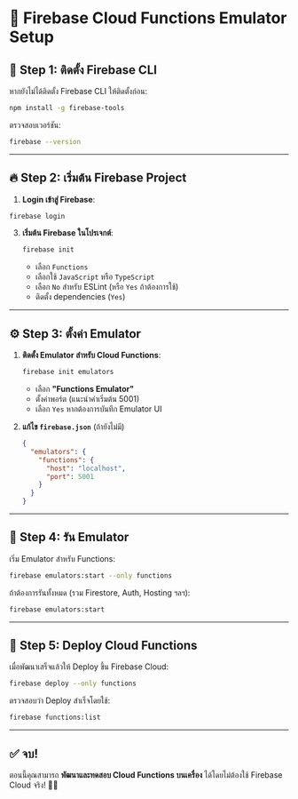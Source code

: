 # 🚀 Firebase Cloud Functions Emulator Setup

## 📖 **Step 1: ติดตั้ง Firebase CLI**
หากยังไม่ได้ติดตั้ง Firebase CLI ให้ติดตั้งก่อน:
```bash
npm install -g firebase-tools
```
ตรวจสอบเวอร์ชัน:
```bash
firebase --version
```

---

## 🔥 **Step 2: เริ่มต้น Firebase Project**
1.  **Login เข้าสู่ Firebase**:
   ```bash
   firebase login
   ```
3. **เริ่มต้น Firebase ในโปรเจกต์**:
   ```bash
   firebase init
   ```
   - เลือก `Functions`
   - เลือกใช้ `JavaScript` หรือ `TypeScript`
   - เลือก `No` สำหรับ ESLint (หรือ `Yes` ถ้าต้องการใช้)
   - ติดตั้ง dependencies (`Yes`)

---

## ⚙ **Step 3: ตั้งค่า Emulator**
1. **ติดตั้ง Emulator สำหรับ Cloud Functions**:
   ```bash
   firebase init emulators
   ```
   - เลือก **"Functions Emulator"**
   - ตั้งค่าพอร์ต (แนะนำค่าเริ่มต้น 5001)
   - เลือก `Yes` หากต้องการบันทึก Emulator UI

2. **แก้ไข `firebase.json`** (ถ้ายังไม่มี)
   ```json
   {
     "emulators": {
       "functions": {
         "host": "localhost",
         "port": 5001
       }
     }
   }
   ```

---

## 🚀 **Step 4: รัน Emulator**
เริ่ม Emulator สำหรับ Functions:
```bash
firebase emulators:start --only functions
```

ถ้าต้องการรันทั้งหมด (รวม Firestore, Auth, Hosting ฯลฯ):
```bash
firebase emulators:start
```

---

## 🎯 **Step 5: Deploy Cloud Functions**
เมื่อพัฒนาเสร็จแล้วให้ Deploy ขึ้น Firebase Cloud:
```bash
firebase deploy --only functions
```
ตรวจสอบว่า Deploy สำเร็จโดยใช้:
```bash
firebase functions:list
```

---

## ✅ **จบ!**
ตอนนี้คุณสามารถ **พัฒนาและทดสอบ Cloud Functions บนเครื่อง** ได้โดยไม่ต้องใช้ Firebase Cloud จริง! 🚀🔥